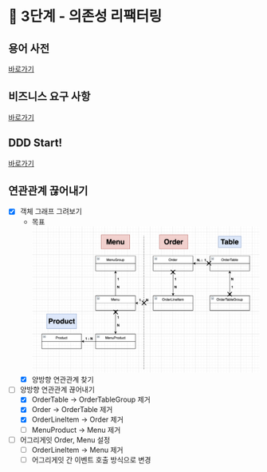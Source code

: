 # 🚀 3단계 - 의존성 리팩터링

## 용어 사전

[바로가기](../README.md)

## 비즈니스 요구 사항

[바로가기](step1.md)

## DDD Start!

[바로가기](step2.md)

## 연관관계 끊어내기

- [X] 객체 그래프 그려보기  
  - 목표 ![alt](./domain_graph.png)
  - [X] 양방향 연관관계 찾기
- [ ] 양방향 연관관계 끊어내기
  - [X] OrderTable -> OrderTableGroup 제거
  - [X] Order -> OrderTable 제거
  - [X] OrderLineItem -> Order 제거
  - [ ] MenuProduct -> Menu 제거
- [ ] 어그리게잇 Order, Menu 설정
  - [ ] OrderLineItem -> Menu 제거
  - [ ] 어그리게잇 간 이벤트 호출 방식으로 변경
